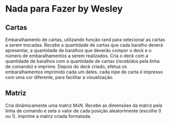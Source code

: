 # Nada para Fazer by Wesley
## Cartas
Embaralhamento de cartas, utilizando função rand para selecionar as cartas a serem trocadas.
Recebe a quantidade de cartas que cada baralho deverá apresentar, a quantidade de baralhos que deverão compor o deck e o número de embaralhamentos a serem realizados.
Cria o deck com a quantidade de baralhos com a quantidade de cartas (recebidos pela linha de comando) e imprime.
Depois do deck criado, efetua os embaralhamentos imprimido cada um deles.
cada nipe de carta é impresso com uma cor diferente, para facilitar a visualização.

## Matriz
Cria dinâmicamente uma matriz MxN.
Recebe as dimensões da matriz pela linha de comando e seta o valor de cada posição aleatorimente (escolhe 0 ou 1).
Imprime a matriz criada formatada.
